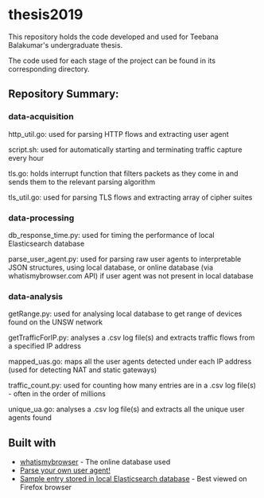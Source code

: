 # thesis2019

This repository holds the code developed and used for Teebana Balakumar's undergraduate thesis.

The code used for each stage of the project can be found in its corresponding directory.

## Repository Summary:

### data-acquisition
  http_util.go: used for parsing HTTP flows and extracting user agent
  
  script.sh: used for automatically starting and terminating traffic capture every hour
  
  tls.go: holds interrupt function that filters packets as they come in and sends them to the relevant parsing algorithm
  
  tls_util.go: used for parsing TLS flows and extracting array of cipher suites
  
### data-processing
  db_response_time.py: used for timing the performance of local Elasticsearch database
  
  parse_user_agent.py: used for parsing raw user agents to interpretable JSON structures, using local database, or online database (via                           whatismybrowser.com API) if user agent was not present in local database
  
### data-analysis
  getRange.py: used for analysing local database to get range of devices found on the UNSW network
  
  getTrafficForIP.py: analyses a .csv log file(s) and extracts traffic flows from a specified IP address
  
  mapped_uas.go: maps all the user agents detected under each IP address (used for detecting NAT and static gateways)
  
  traffic_count.py: used for counting how many entries are in a .csv log file(s) - often in the order of millions
  
  unique_ua.go: analyses a .csv log file(s) and extracts all the unique user agents found
  
  ## Built with
  * [whatismybrowser](https://developers.whatismybrowser.com/useragents/explore/) - The online database used
  * [Parse your own user agent!](https://developers.whatismybrowser.com/useragents/parse/?analyse-my-user-agent=yes#parse-useragent)
  * [Sample entry stored in local Elasticsearch database](http://telescope-qosmos.sdn.unsw.edu.au:9200/traffic/_doc/n81O9m0BbiGCL6DIom1W) - Best viewed on Firefox browser
  
  
  
  
